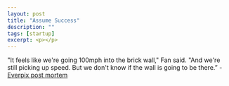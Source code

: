 ```yaml
---
layout: post
title: "Assume Success"
description: ""
tags: [startup]
excerpt: <p></p>
---
```

"It feels like we're going 100mph into the brick wall," Fan said. "And we're still picking up speed. But we don't know if the wall is going to be there.” - [Everpix post mortem](http://www.theverge.com/2013/11/5/5039216/everpix-life-and-death-inside-the-worlds-best-photo-startup)